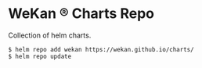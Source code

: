 # WeKan ® Charts Repo


Collection of helm charts.

```
$ helm repo add wekan https://wekan.github.io/charts/
$ helm repo update
```
